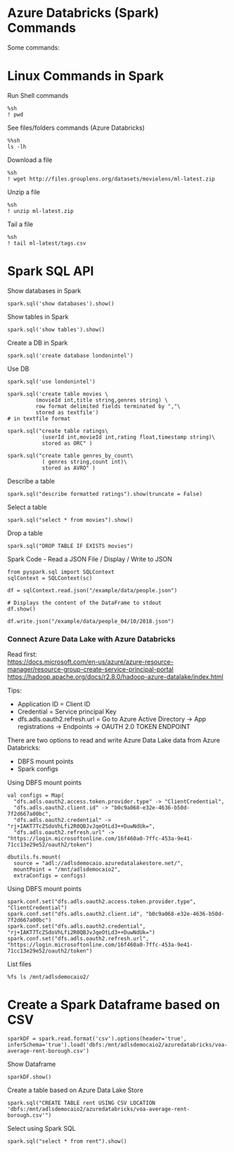 # Azure Databricks (Spark) Commands

Some commands:

# Linux Commands in Spark 
Run Shell commands
```
%sh
! pwd
```

See files/folders commands (Azure Databricks)
```
%%sh
ls -lh
```

Download a file 
```
%sh
! wget http://files.grouplens.org/datasets/movielens/ml-latest.zip
```

Unzip a file
```
%sh
! unzip ml-latest.zip
```

Tail a file
```
%sh
! tail ml-latest/tags.csv
```

# Spark SQL API 

Show databases in Spark
```
spark.sql('show databases').show()
```

Show tables in Spark
```
spark.sql('show tables').show()
```

Create a DB in Spark
```
spark.sql('create database londonintel')
```

Use DB
```
spark.sql('use londonintel')
```

```
spark.sql('create table movies \
         (movieId int,title string,genres string) \
         row format delimited fields terminated by ","\
         stored as textfile')                                              # in textfile format

spark.sql("create table ratings\
           (userId int,movieId int,rating float,timestamp string)\
           stored as ORC" )  

spark.sql("create table genres_by_count\
           ( genres string,count int)\
           stored as AVRO" ) 
```

Describe a table
```
spark.sql("describe formatted ratings").show(truncate = False)
```

Select a table
```
spark.sql("select * from movies").show()
```

Drop a table
```
spark.sql("DROP TABLE IF EXISTS movies")
```

Spark Code - Read a JSON File / Display / Write to JSON
```
from pyspark.sql import SQLContext
sqlContext = SQLContext(sc)

df = sqlContext.read.json("/example/data/people.json")

# Displays the content of the DataFrame to stdout
df.show()

df.write.json("/example/data/people_04/10/2018.json")
```

### Connect Azure Data Lake with Azure Databricks 

Read first: <BR>
https://docs.microsoft.com/en-us/azure/azure-resource-manager/resource-group-create-service-principal-portal <BR>
https://hadoop.apache.org/docs/r2.8.0/hadoop-azure-datalake/index.html <BR>
         
Tips:
* Application ID = Client ID
* Credential = Service principal Key
* dfs.adls.oauth2.refresh.url = Go to Azure Active Directory -> App registrations -> Endpoints -> OAUTH 2.0 TOKEN ENDPOINT


There are two options to read and write Azure Data Lake data from Azure Databricks:

* DBFS mount points
* Spark configs

Using DBFS mount points
```
val configs = Map(
  "dfs.adls.oauth2.access.token.provider.type" -> "ClientCredential",
  "dfs.adls.oauth2.client.id" -> "b0c9a068-e32e-4636-b50d-7f2d667a00bc",
  "dfs.adls.oauth2.credential" -> "rj+IAKT7TcZSdoVhLfi2R0QBJvJqeOtLd3++DuwNdUk=",
  "dfs.adls.oauth2.refresh.url" -> "https://login.microsoftonline.com/16f460a0-7ffc-453a-9e41-71cc13e29e52/oauth2/token")

dbutils.fs.mount(
  source = "adl://adlsdemocaio.azuredatalakestore.net/",
  mountPoint = "/mnt/adlsdemocaio2",
  extraConfigs = configs)
```

Using DBFS mount points
```
spark.conf.set("dfs.adls.oauth2.access.token.provider.type", "ClientCredential")
spark.conf.set("dfs.adls.oauth2.client.id", "b0c9a068-e32e-4636-b50d-7f2d667a00bc")
spark.conf.set("dfs.adls.oauth2.credential", "rj+IAKT7TcZSdoVhLfi2R0QBJvJqeOtLd3++DuwNdUk=")
spark.conf.set("dfs.adls.oauth2.refresh.url", "https://login.microsoftonline.com/16f460a0-7ffc-453a-9e41-71cc13e29e52/oauth2/token")
```

List files
```
%fs ls /mnt/adlsdemocaio2/
```


# Create a Spark Dataframe based on CSV

```
sparkDF = spark.read.format('csv').options(header='true', inferSchema='true').load('dbfs:/mnt/adlsdemocaio2/azuredatabricks/voa-average-rent-borough.csv')
```

Show Dataframe
```
sparkDF.show()
```

Create a table based on Azure Data Lake Store
```
spark.sql("CREATE TABLE rent USING CSV LOCATION 'dbfs:/mnt/adlsdemocaio2/azuredatabricks/voa-average-rent-borough.csv'")
```

Select using Spark SQL
```
spark.sql("select * from rent").show()
```







